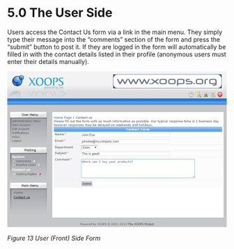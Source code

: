 # 5.0 The User Side

Users access the Contact Us form via a link in the main menu. They simply type their message into the “comments” section of the form and press the “submit” button to post it. If they are logged in the form will  automatically be filled in with the contact details listed in their profile (anonymous users must enter their details manually).
 

![image021.jpg](../assets/image021.jpg)

*Figure 13 User (Front) Side Form*